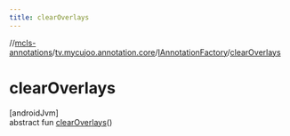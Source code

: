 ```yaml
---
title: clearOverlays
---
```

//[mcls-annotations](../../../index.html)/[tv.mycujoo.annotation.core](../index.html)/[IAnnotationFactory](index.html)/[clearOverlays](clear-overlays.html)



# clearOverlays



[androidJvm]\
abstract fun [clearOverlays](clear-overlays.html)()




